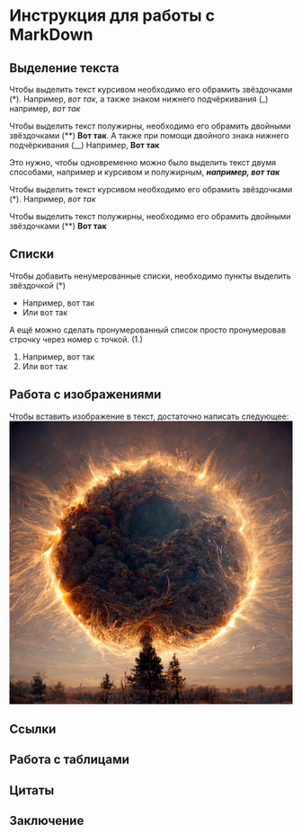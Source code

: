 # Инструкция для работы с MarkDown

## Выделение текста

Чтобы выделить текст курсивом необходимо его обрамить звёздочками (*). Например, *вот так*, а также знаком нижнего подчёркивания (_) например, _вот так_

Чтобы выделить текст полужирны, необходимо его обрамить двойными звёздочками (**) **Вот так**.
А также при помощи двойного знака нижнего подчёркивания (__) Например, __Вот так__

Это нужно, чтобы одновременно можно было выделить текст двумя способами, например и курсивом и полужирным, __*например, вот так*__

Чтобы выделить текст курсивом необходимо его обрамить звёздочками (*). Например, *вот так*

Чтобы выделить текст полужирны, необходимо его обрамить двойными звёздочками (**) **Вот так**

## Списки

Чтобы добавить ненумерованные списки, необходимо пункты выделить звёздочкой (*)

* Например, вот так
* Или вот так

А ещё можно сделать пронумерованный список просто пронумеровав строчку через номер с точкой. (1.)

1. Например, вот так
2. Или вот так

## Работа с изображениями

Чтобы вставить изображение в текст, достаточно написать следующее:
![Коллапсирующее солнце, сделанное нейросетью MidJourney](PoshLick_collapsing_sun_turning_into_a_supernova_super_detalisa_0e400280-8fe0-4179-86b6-d77ac7a479ee.png)

## Ссылки

## Работа с таблицами

## Цитаты

## Заключение